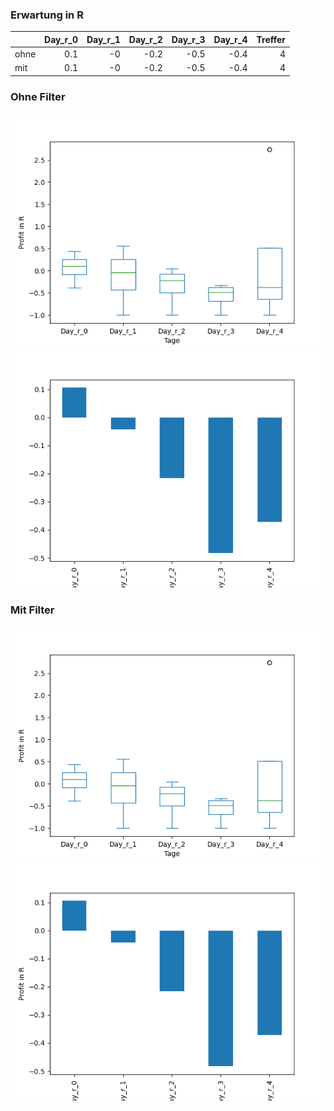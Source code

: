 ### Erwartung in R
|      |   Day_r_0 |   Day_r_1 |   Day_r_2 |   Day_r_3 |   Day_r_4 |   Treffer |
|:-----|----------:|----------:|----------:|----------:|----------:|----------:|
| ohne |       0.1 |        -0 |      -0.2 |      -0.5 |      -0.4 |         4 |
| mit  |       0.1 |        -0 |      -0.2 |      -0.5 |      -0.4 |         4 |

### Ohne Filter
![image info](./data/SMCY_box_all.png)
![image info](./data/SMCY_median_all.png)

### Mit Filter
![image info](./data/SMCY_box_filtered.png)
![image info](./data/SMCY_median_filtered.png)